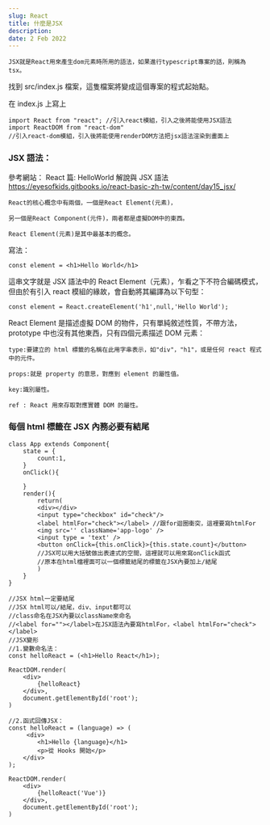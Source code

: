 ```yaml
---
slug: React
title: 什麼是JSX
description:
date: 2 Feb 2022
---
```


    JSX就是React用來產生dom元素時所用的語法，如果進行typescript專案的話，則稱為tsx。

找到 src/index.js 檔案，這隻檔案將變成這個專案的程式起始點。

在 index.js 上寫上

```javascript=
import React from "react"; //引入react模組，引入之後將能使用JSX語法
import ReactDOM from "react-dom"
//引入react-dom模組，引入後將能使用renderDOM方法把jsx語法渲染到畫面上
```

### JSX 語法：

參考網站：
React 篇: HelloWorld 解說與 JSX 語法  
https://eyesofkids.gitbooks.io/react-basic-zh-tw/content/day15_jsx/

```
React的核心概念中有兩個，一個是React Element(元素)，

另一個是React Component(元件)，兩者都是虛擬DOM中的東西。

React Element(元素)是其中最基本的概念。
```

寫法：

```javascript=
const element = <h1>Hello World</h1>
```

這串文字就是 JSX 語法中的 React Element（元素），乍看之下不符合編碼模式，但由於有引入 react 模組的緣故，會自動將其編譯為以下句型：

```javascript=
const element = React.createElement('h1',null,'Hello World');

```

React Element 是描述虛擬 DOM 的物件，只有單純敘述性質，不帶方法，prototype 中也沒有其他東西，只有四個元素描述 DOM 元素：

    type:要建立的 html 標籤的名稱在此用字串表示，如"div"，"h1"，或是任何 react 程式中的元件。

    props:就是 property 的意思，對應到 element 的屬性值。

    key:識別屬性。

    ref : React 用來存取對應實體 DOM 的屬性。

### 每個 html 標籤在 JSX 內務必要有結尾

```javascript=
class App extends Component{
    state = {
        count:1,
    }
    onClick(){

    }
    render(){
        return(
        <div></div>
        <input type="checkbox" id="check"/>
        <label htmlFor="check"></label> //跟for迴圈衝突，這裡要寫htmlFor
        <img src='' className='app-logo' />
        <input type = 'text' />
        <button onClick={this.onClick}>{this.state.count}</button>
        //JSX可以用大括號做出表達式的空間，這裡就可以用來寫onClick函式
        //原本在html檔裡面可以一個標籤結尾的標籤在JSX內要加上/結尾
        )
    }
}

//JSX html一定要結尾
//JSX html可以/結尾，div、input都可以
//class命名在JSX內要以className來命名
//<label for=""></label>在JSX語法內要寫htmlFor，<label htmlFor="check"></label>
//JSX變形
//1.變數命名法：
const helloReact = (<h1>Hello React</h1>);

ReactDOM.render(
    <div>
        {helloReact}
    </div>,
    document.getElementById('root');
)

//2.函式回傳JSX：
const helloReact = (language) => (
     <div>
        <h1>Hello {language}</h1>
        <p>從 Hooks 開始</p>
    </div>
);

ReactDOM.render(
    <div>
        {helloReact('Vue')}
    </div>,
    document.getElementById('root');
)
```
